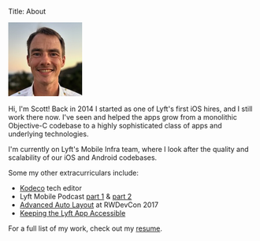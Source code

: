 Title: About

<div class="left-column">
    <p><img src="/images/me.jpg" id="me"></p>
</div>

<div class="right-column" markdown>

Hi, I'm Scott! Back in 2014 I started as one of Lyft's first iOS hires, and I
still work there now. I've seen and helped the apps grow from a monolithic
Objective-C codebase to a highly sophisticated class of apps and underlying
technologies.

I'm currently on Lyft's Mobile Infra team, where I look after the quality and
scalability of our iOS and Android codebases.

Some my other extracurriculars include:

* [Kodeco] tech editor
* Lyft Mobile Podcast [part 1] &amp; [part 2]
* [Advanced Auto Layout] at RWDevCon 2017
* [Keeping the Lyft App Accessible]

For a full list of my work, check out my [resume]({static}/resume.pdf).
</div>

[Kodeco]: https://www.kodeco.com/u/scottb
[part 1]: https://podcasts.apple.com/us/podcast/mobile-architecture-pt-1-with-scott-berrevoets/id1453587931?i=1000512549072
[part 2]: https://podcasts.apple.com/us/podcast/mobile-architecture-pt-2-with-scott-berrevoets/id1453587931?i=1000515349124
[Advanced Auto Layout]: https://www.raywenderlich.com/4250-rwdevcon-2017-vault-tutorials/lessons/2
[Keeping the Lyft App Accessible]: https://eng.lyft.com/keeping-lyft-accessible-53155f0098b9?gi=6583179e42f4
